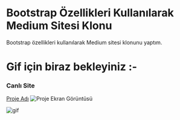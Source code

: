 # Bootstrap Özellikleri Kullanılarak Medium Sitesi Klonu

 Bootstrap özellikleri kullanılarak Medium sitesi klonunu yaptım.

# Gif için biraz bekleyiniz :-
### Canlı Site
[Proje Adı](https://github-@akarsu35.github.io/medium-clone)
![Proje Ekran Görüntüsü](https://github.com/akarsu35/PatikaFrontend/assets/152394526/e6c473aa-ebc4-4495-a5c7-a670dc067acd)


![gif](https://github.com/akarsu35/PatikaFrontend/assets/152394526/e6c473aa-ebc4-4495-a5c7-a670dc067acd)

